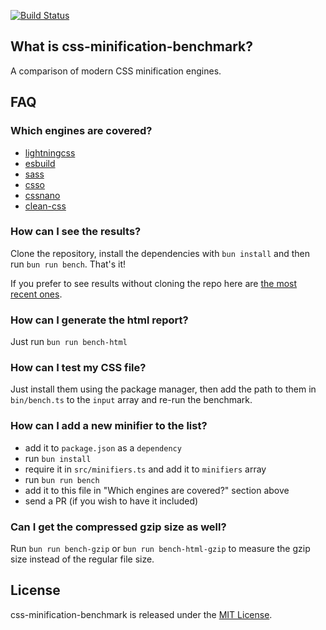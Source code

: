 [![Build Status](https://github.com/kondratjev/css-minification-benchmark/workflows/CI/badge.svg)](https://github.com/kondratjev/css-minification-benchmark/actions?workflow=CI)

## What is css-minification-benchmark?

A comparison of modern CSS minification engines.

## FAQ

### Which engines are covered?

* [lightningcss](https://github.com/parcel-bundler/lightningcss)
* [esbuild](https://github.com/evanw/esbuild)
* [sass](https://github.com/sass/dart-sass)
* [csso](https://github.com/css/csso)
* [cssnano](https://github.com/cssnano/cssnano)
* [clean-css](https://github.com/clean-css/clean-css)

### How can I see the results?

Clone the repository, install the dependencies with `bun install` and then run `bun run bench`. That's it!

If you prefer to see results without cloning the repo here are [the most recent ones](https://kondratjev.github.io/css-minification-benchmark/).

### How can I generate the html report?

Just run `bun run bench-html`

### How can I test my CSS file?

Just install them using the package manager, then add the path to them in `bin/bench.ts` to the `input` array and re-run the benchmark.

### How can I add a new minifier to the list?

* add it to `package.json` as a `dependency`
* run `bun install`
* require it in `src/minifiers.ts` and add it to `minifiers` array
* run `bun run bench`
* add it to this file in "Which engines are covered?" section above
* send a PR (if you wish to have it included)

### Can I get the compressed gzip size as well?

Run `bun run bench-gzip` or `bun run bench-html-gzip` to measure the gzip size instead of the regular file size.

## License

css-minification-benchmark is released under the [MIT License](https://github.com/kondratjev/css-minification-benchmark/blob/master/LICENSE).
